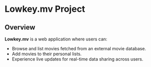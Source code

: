 # Lowkey.mv Project

## Overview
**Lowkey.mv** is a web application where users can:
- Browse and list movies fetched from an external movie database.
- Add movies to their personal lists.
- Experience live updates for real-time data sharing across users.

